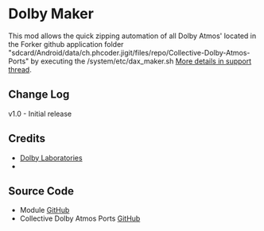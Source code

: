 # Dolby Maker
This mod allows the quick zipping automation of all Dolby Atmos' located in the Forker github application folder "sdcard/Android/data/ch.phcoder.jigit/files/repo/Collective-Dolby-Atmos-Ports" by executing the /system/etc/dax_maker.sh [More details in support thread](https://forum.xda-developers.com/android/software/soundmod-axon-7-dolby-atmos-t3412342). 

## Change Log
v1.0
    - Initial release

## Credits
* [Dolby Laboratories](https://www.dolby.com/us/en/brands/dolby-atmos.html)
* <credits>

## Source Code
* Module [GitHub](https://github.com/therealahrion/<url>)
* Collective Dolby Atmos Ports [GitHub](https://github.com/therealahrion/Collective-Dolby-Atmos-Ports)
